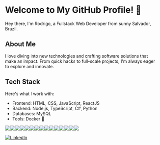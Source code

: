 # Welcome to My GitHub Profile! 👋

Hey there, I'm Rodrigo, a Fullstack Web Developer from sunny Salvador, Brazil.

## About Me
I love diving into new technologies and crafting software solutions that make an impact. From quick hacks to full-scale projects, I'm always eager to explore and innovate.

## Tech Stack
Here's what I work with:
- Frontend: HTML, CSS, JavaScript, ReactJS
- Backend: Node.js, TypeScript, C#, Python
- Databases: MySQL
- Tools: Docker 🐳

<!--
**rrodrigodlima/rrodrigodlima** is a ✨ _special_ ✨ repository because its `README.md` (this file) appears on your GitHub profile.

Here are some ideas to get you started:

- 🔭 I’m currently working on ...
- 🌱 I’m currently learning ...
- 👯 I’m looking to collaborate on ...
- 🤔 I’m looking for help with ...
- 💬 Ask me about ...
- 📫 How to reach me: ...
- 😄 Pronouns: ...
- ⚡ Fun fact: ...
-->
<img src="https://img.shields.io/badge/React-20232A?style=for-the-badge&logo=react&logoColor=61DAFB"/><img src="https://img.shields.io/badge/mysql-4479A1.svg?style=for-the-badge&logo=mysql&logoColor=white"/><img src="https://img.shields.io/badge/docker-%230db7ed.svg?style=for-the-badge&logo=docker&logoColor=white"/><img src="https://img.shields.io/badge/node.js-6DA55F?style=for-the-badge&logo=node.js&logoColor=white"/><img src="https://img.shields.io/badge/python-3670A0?style=for-the-badge&logo=python&logoColor=ffdd54"/><img src="https://img.shields.io/badge/typescript-%23007ACC.svg?style=for-the-badge&logo=typescript&logoColor=white"/><img src="https://img.shields.io/badge/c%23-%23239120.svg?style=for-the-badge&logo=csharp&logoColor=white"/><img src="https://img.shields.io/badge/npm-CB3837?style=for-the-badge&logo=npm&logoColor=white"/><img src="https://img.shields.io/badge/Jest-C21325?style=for-the-badge&logo=jest&logoColor=white"/><img src="https://img.shields.io/badge/Redux-593D88?style=for-the-badge&logo=redux&logoColor=white"/><img src="https://img.shields.io/badge/HTML5-E34F26?style=for-the-badge&logo=html5&logoColor=white"/><img src="https://img.shields.io/badge/JavaScript-323330?style=for-the-badge&logo=javascript&logoColor=F7DF1E"/><img src="https://img.shields.io/badge/CSS3-1572B6?style=for-the-badge&logo=css3&logoColor=white"/><img src="https://img.shields.io/badge/eslint-3A33D1?style=for-the-badge&logo=eslint&logoColor=white"/><img src="https://img.shields.io/badge/stylelint-000?style=for-the-badge&logo=stylelint&logoColor=white"/>

<a href="https://www.linkedin.com/in/rodrigo-lima-dev/"><img alt="LinkedIn" src="https://img.shields.io/badge/LinkedIn-0077B5?style=for-the-badge&logo=linkedin&logoColor=white" /></a>
